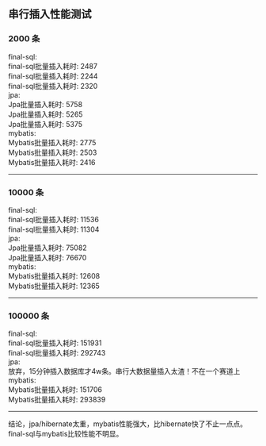 ## 串行插入性能测试
### 2000 条
final-sql: <br>
final-sql批量插入耗时: 2487<br>
final-sql批量插入耗时: 2244<br>
final-sql批量插入耗时: 2320<br>
jpa: <br>
Jpa批量插入耗时: 5758<br>
Jpa批量插入耗时: 5265<br>
Jpa批量插入耗时: 5375<br>
mybatis:<br>
Mybatis批量插入耗时: 2775<br>
Mybatis批量插入耗时: 2503<br>
Mybatis批量插入耗时: 2416<br>
<hr>

### 10000 条
final-sql: <br>
final-sql批量插入耗时: 11536<br>
final-sql批量插入耗时: 11304<br>
jpa: <br>
Jpa批量插入耗时: 75082<br>
Jpa批量插入耗时: 76670<br>
mybatis:<br>
Mybatis批量插入耗时: 12608<br>
Mybatis批量插入耗时: 12365<br>
<hr>

### 100000 条
final-sql: <br>
final-sql批量插入耗时: 151931<br>
final-sql批量插入耗时: 292743<br>
jpa: <br>
放弃，15分钟插入数据库才4w条。串行大数据量插入太渣！不在一个赛道上
mybatis:<br>
Mybatis批量插入耗时: 151706<br>
Mybatis批量插入耗时: 293839<br>
<hr>

结论，jpa/hibernate太重，mybatis性能强大，比hibernate快了不止一点点。final-sql与mybatis比较性能不明显。